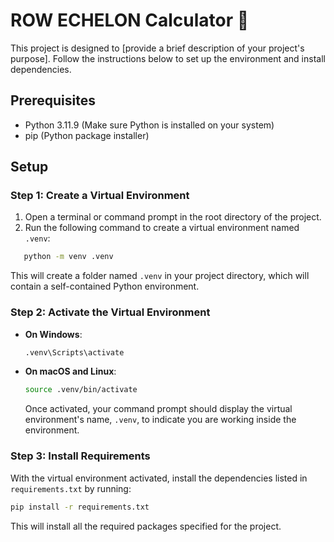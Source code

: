 
# ROW ECHELON Calculator 🧮

This project is designed to [provide a brief description of your project's purpose]. Follow the instructions below to set up the environment and install dependencies.

## Prerequisites

- Python 3.11.9 (Make sure Python is installed on your system)
- pip (Python package installer)

## Setup

### Step 1: Create a Virtual Environment

1. Open a terminal or command prompt in the root directory of the project.
2. Run the following command to create a virtual environment named `.venv`:

```bash
   python -m venv .venv
```

   This will create a folder named `.venv` in your project directory, which will contain a self-contained Python environment.

### Step 2: Activate the Virtual Environment

- **On Windows**:

   ```bash
   .venv\Scripts\activate
   ```

- **On macOS and Linux**:

   ```bash
   source .venv/bin/activate
   ```

   Once activated, your command prompt should display the virtual environment's name, `.venv`, to indicate you are working inside the environment.

### Step 3: Install Requirements

With the virtual environment activated, install the dependencies listed in `requirements.txt` by running:

   ```bash
   pip install -r requirements.txt
   ```

This will install all the required packages specified for the project.

